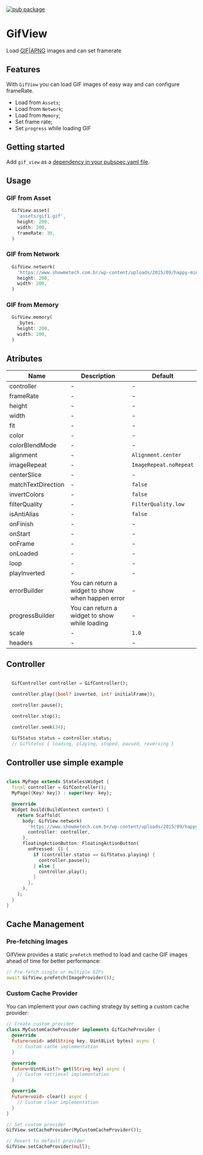 [![pub package](https://img.shields.io/pub/v/gif_view.svg)](https://pub.dev/packages/gif_view)

# GifView

Load [GIF](https://pt.wikipedia.org/wiki/GIF)|[APNG](https://pt.wikipedia.org/wiki/Animated_Portable_Network_Graphics) images and can set framerate

## Features

With `GifView` you can load GIF images of easy way and can configure frameRate.

- Load from `Assets`;
- Load from `Network`;
- Load from `Memory`;
- Set frame rate;
- Set `progress` while loading GIF

## Getting started

Add `gif_view` as a [dependency in your pubspec.yaml file](https://flutter.dev/using-packages/).

## Usage

### GIF from Asset

```dart
  GifView.asset(
    'assets/gif1.gif',
    height: 200,
    width: 200,
    frameRate: 30, 
  )
```


### GIF from Network

```dart
  GifView.network(
    'https://www.showmetech.com.br/wp-content/uploads/2015/09/happy-minion-gif.gif',
    height: 200,
    width: 200,
  )
```


### GIF from Memory

```dart
  GifView.memory(
    _bytes,
    height: 200,
    width: 200,
  )
```

## Atributes

| Name | Description  | Default  |
| ------- | --- | --- |
| controller | - | - |
| frameRate | - | - | 
| height | - | - | 
| width | - | - | 
| fit | - | - | 
| color | - | - | 
| colorBlendMode | - | - | 
| alignment | - | `Alignment.center` |
| imageRepeat | - |  `ImageRepeat.noRepeat` |
| centerSlice | - | - | 
| matchTextDirection | - | `false` |
| invertColors | - | `false` |
| filterQuality | - | `FilterQuality.low` |
| isAntiAlias | - | `false` |
| onFinish | - | - | 
| onStart | - | - | 
| onFrame | - | - | 
| onLoaded | - | - | 
| loop | - | - | 
| playInverted | - | - | 
| errorBuilder | You can return a widget to show when happen error | - | 
| progressBuilder | You can return a widget to show while loading | - |
| scale | - | `1.0` |
| headers | - | - | 


## Controller

```dart

  GifController controller = GifController();

  controller.play({bool? inverted, int? initialFrame});

  controller.pause();

  controller.stop();

  controller.seek(34);

  GifStatus status = controller.status;
  // GifStatus { loading, playing, stoped, paused, reversing }

```

## Controller use simple example

```dart

class MyPage extends StatelessWidget {
  final controller = GifController();
  MyPage({Key? key}) : super(key: key);

  @override
  Widget build(BuildContext context) {
    return Scaffold(
      body: GifView.network(
        'https://www.showmetech.com.br/wp-content/uploads/2015/09/happy-minion-gif.gif',
        controller: controller,
      ),
      floatingActionButton: FloatingActionButton(
        onPressed: () {
          if (controller.status == GifStatus.playing) {
            controller.pause();
          } else {
            controller.play();
          }
        },
      ),
    );
  }
}


```

## Cache Management

### Pre-fetching Images

GifView provides a static `preFetch` method to load and cache GIF images ahead of time for better performance:

```dart
// Pre-fetch single or multiple GIFs
await GifView.preFetch(ImageProvider());
```

### Custom Cache Provider

You can implement your own caching strategy by setting a custom cache provider:

```dart
// Create custom provider
class MyCustomCacheProvider implements GifCacheProvider {
  @override
  Future<void> add(String key, Uint8List bytes) async {
    // Custom cache implementation
  }

  @override
  Future<Uint8List?> get(String key) async {
    // Custom retrieval implementation
  }

  @override
  Future<void> clear() async {
    // Custom clear implementation
  }
}

// Set custom provider
GifView.setCacheProvider(MyCustomCacheProvider());

// Revert to default provider
GifView.setCacheProvider(null);
```
